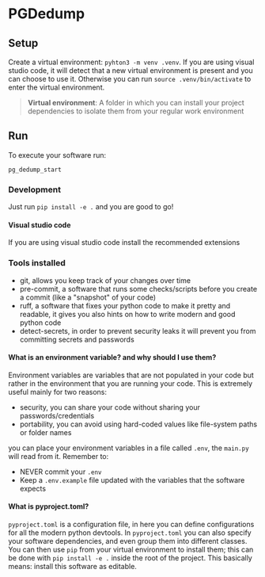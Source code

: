 # PGDedump

## Setup
Create a virtual environment: `pyhton3 -m venv .venv`.
If you are using visual studio code, it will detect that a new virtual environment is present and you can choose to use it.
Otherwise you can run `source .venv/bin/activate` to enter the virtual environment.

> **Virtual environment**: A folder in which you can install your project dependencies to isolate them from your regular work environment


## Run
To execute your software run:
```
pg_dedump_start
```

### Development
Just run `pip install -e .` and you are good to go!

#### Visual studio code
If you are using visual studio code install the recommended extensions



### Tools installed
- git, allows you keep track of your changes over time
- pre-commit, a software that runs some checks/scripts before you create a commit (like a "snapshot" of your code)
- ruff, a software that fixes your python code to make it pretty and readable, it gives you also hints on how to write modern and good python code
- detect-secrets, in order to prevent security leaks it will prevent you from committing secrets and passwords

#### What is an environment variable? and why should I use them?
Environment variables are variables that are not populated in your code but rather in the environment
that you are running your code. This is extremely useful mainly for two reasons:
- security, you can share your code without sharing your passwords/credentials
- portability, you can avoid using hard-coded values like file-system paths or folder names

you can place your environment variables in a file called `.env`, the `main.py` will read from it. Remember to:
- NEVER commit your `.env`
- Keep a `.env.example` file updated with the variables that the software expects

#### What is pyproject.toml?
`pyproject.toml` is a configuration file, in here you can define configurations for all the modern python devtools.
In `pyproject.toml` you can also specify your software dependencies, and even group them into different classes.
You can then use `pip` from your virtual environment to install them; this can be done with `pip install -e .` inside the root of the project.
This basically means: install this software as editable.
